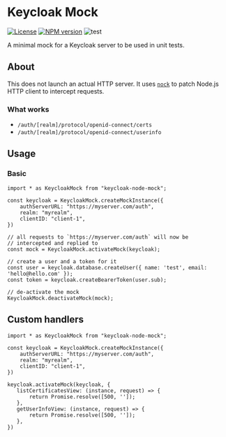 # Keycloak Mock

[![License](https://img.shields.io/:license-mit-blue.svg)](http://doge.mit-license.org)
[![NPM version](https://badge.fury.io/js/keycloak-mock.svg)](http://badge.fury.io/js/keycloak-mock)
![test](https://github.com/SectorLabs/keycloak-mock/workflows/test/badge.svg)

A minimal mock for a Keycloak server to be used in unit tests.

## About
This does not launch an actual HTTP server. It uses [`nock`](https://github.com/nock/nock) to patch Node.js HTTP client to intercept requests.

### What works
* `/auth/[realm]/protocol/openid-connect/certs`
* `/auth/[realm]/protocol/openid-connect/userinfo`

## Usage
### Basic
    import * as KeycloakMock from "keycloak-node-mock";

    const keycloak = KeycloakMock.createMockInstance({
        authServerURL: "https://myserver.com/auth",
        realm: "myrealm",
        clientID: "client-1",
    })

    // all requests to `https://myserver.com/auth` will now be
    // intercepted and replied to
    const mock = KeycloakMock.activateMock(keycloak);

    // create a user and a token for it
    const user = keycloak.database.createUser({ name: 'test', email: 'hello@hello.com' });
    const token = keycloak.createBearerToken(user.sub);

    // de-activate the mock
    KeycloakMock.deactivateMock(mock);

## Custom handlers

    import * as KeycloakMock from "keycloak-node-mock";

    const keycloak = KeycloakMock.createMockInstance({
        authServerURL: "https://myserver.com/auth",
        realm: "myrealm",
        clientID: "client-1",
    })

    keycloak.activateMock(keycloak, {
       listCertificatesView: (instance, request) => {
           return Promise.resolve([500, '']);
       },
       getUserInfoView: (instance, request) => {
           return Promise.resolve([500, '']);
       },
    })

